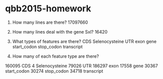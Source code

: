 # qbb2015-homework

1. How many lines are there?
17097660

2. How many lines deal with the gene Sxl?
16420

3. What types of features are there?
CDS
Selenocysteine
UTR
exon
gene
start_codon
stop_codon
transcript

4. How many of each feature type are there?

160095 CDS
4 Selenocysteine
79026 UTR
186297 exon
17558 gene
30367 start_codon
30274 stop_codon
34718 transcript

